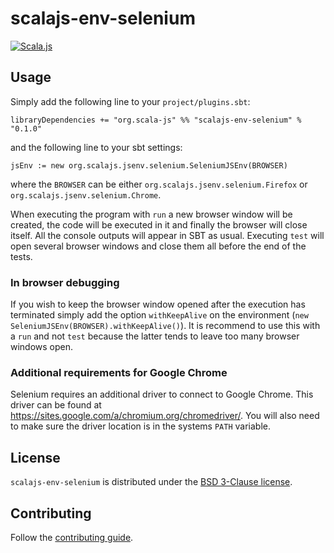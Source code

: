 # scalajs-env-selenium

[![Scala.js](https://www.scala-js.org/assets/badges/scalajs-0.6.6.svg)](https://www.scala-js.org/)

## Usage
Simply add the following line to your `project/plugins.sbt`:
```
libraryDependencies += "org.scala-js" %% "scalajs-env-selenium" % "0.1.0"
```
and the following line to your sbt settings:
```
jsEnv := new org.scalajs.jsenv.selenium.SeleniumJSEnv(BROWSER)
```
where the `BROWSER` can be either `org.scalajs.jsenv.selenium.Firefox` or
`org.scalajs.jsenv.selenium.Chrome`.

When executing the program with `run` a new browser window will be created,
the code will be executed in it and finally the browser will close itself.
All the console outputs will appear in SBT as usual. Executing `test` will open
several browser windows and close them all before the end of the tests.

### In browser debugging
If you wish to keep the browser window opened after the execution has terminated simply
add the option `withKeepAlive` on the environment (`new SeleniumJSEnv(BROWSER).withKeepAlive()`).
It is recommend to use this with a `run` and not `test` because the latter tends
to leave too many browser windows open.

### Additional requirements for Google Chrome
Selenium requires an additional driver to connect to Google Chrome.
This driver can be found at https://sites.google.com/a/chromium.org/chromedriver/.
You will also need to make sure the driver location is in the systems `PATH` variable.

## License

`scalajs-env-selenium` is distributed under the
[BSD 3-Clause license](./LICENSE).

## Contributing

Follow the [contributing guide](./CONTRIBUTING.md).
